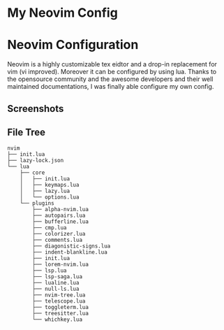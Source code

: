 # My Neovim Config

# Neovim Configuration

Neovim is a highly customizable tex eidtor and a drop-in replacement for vim (vi improved). Moreover it can be configured by using lua. Thanks to the opensource community and the awesome developers and their well maintained documentations, I was finally able configure my own config. 

## Screenshots



## File Tree
```
nvim
├── init.lua
├── lazy-lock.json
└── lua
    ├── core
    │   ├── init.lua
    │   ├── keymaps.lua
    │   ├── lazy.lua
    │   └── options.lua
    └── plugins
        ├── alpha-nvim.lua
        ├── autopairs.lua
        ├── bufferline.lua
        ├── cmp.lua
        ├── colorizer.lua
        ├── comments.lua
        ├── diagonistic-signs.lua
        ├── indent-blankline.lua
        ├── init.lua
        ├── lorem-nvim.lua
        ├── lsp.lua
        ├── lsp-saga.lua
        ├── lualine.lua
        ├── null-ls.lua
        ├── nvim-tree.lua
        ├── telescope.lua
        ├── toggleterm.lua
        ├── treesitter.lua
        └── whichkey.lua
```

